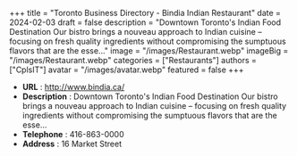 +++
title = "Toronto Business Directory - Bindia Indian Restaurant"
date = 2024-02-03
draft = false
description = "Downtown Toronto's Indian Food Destination Our bistro brings a nouveau approach to Indian cuisine – focusing on fresh quality ingredients without compromising the sumptuous flavors that are the esse..."
image = "/images/Restaurant.webp"
imageBig = "/images/Restaurant.webp"
categories = ["Restaurants"]
authors = ["CplsIT"]
avatar = "/images/avatar.webp"
featured = false
+++


* **URL** :  http://www.bindia.ca/
* **Description** : Downtown Toronto's Indian Food Destination Our bistro brings a nouveau approach to Indian cuisine – focusing on fresh quality ingredients without compromising the sumptuous flavors that are the esse...
* **Telephone** : 416-863-0000
* **Address** : 16 Market Street